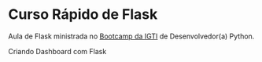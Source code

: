 # Curso Rápido de Flask
Aula de Flask ministrada no [Bootcamp da IGTI]('https://www.igti.com.br/custom/bootcamps-gratuitos/')
de Desenvolvedor(a) Python.

Criando Dashboard com Flask 